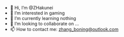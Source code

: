 - 👋 Hi, I’m @ZHakunei
- 👀 I’m interested in gaming
- 🌱 I’m currently learning nothing
- 💞️ I’m looking to collaborate on ...
- 📫 How to contact me: zhang_boning@outlook.com

<!---
ZHakunei/ZHakunei is a ✨ special ✨ repository because its `README.md` (this file) appears on your GitHub profile.
You can click the Preview link to take a look at your changes.
--->

